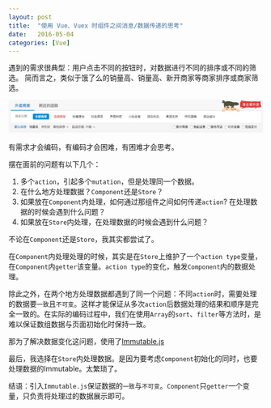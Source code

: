 ```yaml
---
layout: post
title:  "使用 Vue、Vuex 时组件之间消息/数据传递的思考"
date:   2016-05-04
categories: [Vue]
---
```


遇到的需求很典型：用户点击不同的按钮时，对数据进行不同的排序或不同的筛选。
简而言之，类似于饿了么的销量高、销量高、新开商家等商家排序或商家筛选。

![](/images/posts/2016050401.png)

有需求才会编码，有编码才会困难，有困难才会思考。

摆在面前的问题有以下几个：

1. 多个`action`，引起多个`mutation`，但是处理同一个数据。
2. 在什么地方处理数据？`Component`还是`Store`？
3. 如果放在`Component`内处理，如何通过那组件之间如何传递`action`? 在处理数据的时候会遇到什么问题？
4. 如果放在`Store`内处理，在处理数据的时候会遇到什么问题？

不论在`Component`还是`Store`，我其实都尝试了。

在`Component`内处理处理的时候，其实是在`Store`上维护了一个`action type`变量，在`Component`内`getter`该变量。`action type`的变化，触发`Component`内的数据处理。

除此之外，在两个地方处理数据都遇到了同一个问题：不同`action`时，需要处理的数据要`一致`且`不可变`。这样才能保证从多次`action`后数据处理的结果和顺序是完全一致的。在实际的编码过程中，我们在使用`Array`的`sort`、`filter`等方法时，是难以保证数组数据与页面初始化时保持一致。

那为了解决数据变化这问题，使用了[Immutable.js](https://facebook.github.io/immutable-js/)

最后，我选择在`Store`内处理数据。是因为要考虑`Component`初始化的同时，也要处理数据的Immutable。太繁琐了。

结语：引入`Immutable.js`保证数据的`一致`与`不可变`。`Component`只`getter`一个变量，只负责将处理过的数据展示即可。
